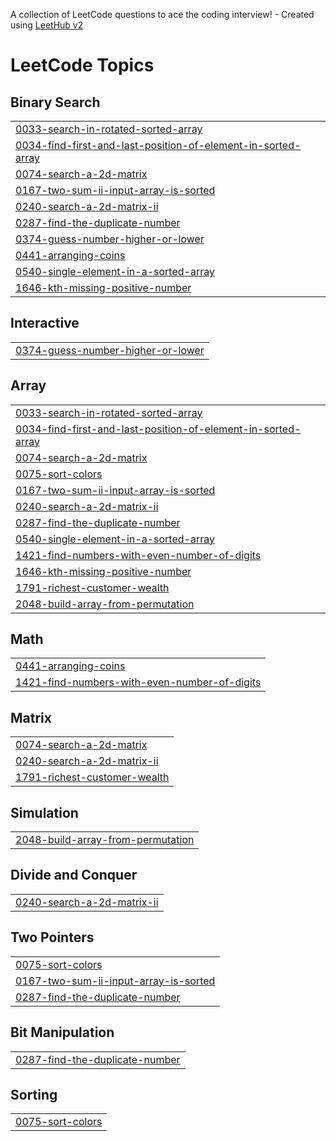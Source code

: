 A collection of LeetCode questions to ace the coding interview! - Created using [LeetHub v2](https://github.com/arunbhardwaj/LeetHub-2.0)
<!---LeetCode Topics Start-->
# LeetCode Topics
## Binary Search
|  |
| ------- |
| [0033-search-in-rotated-sorted-array](https://github.com/Aniruddh1408/DSA/tree/master/0033-search-in-rotated-sorted-array) |
| [0034-find-first-and-last-position-of-element-in-sorted-array](https://github.com/Aniruddh1408/DSA/tree/master/0034-find-first-and-last-position-of-element-in-sorted-array) |
| [0074-search-a-2d-matrix](https://github.com/Aniruddh1408/DSA/tree/master/0074-search-a-2d-matrix) |
| [0167-two-sum-ii-input-array-is-sorted](https://github.com/Aniruddh1408/DSA/tree/master/0167-two-sum-ii-input-array-is-sorted) |
| [0240-search-a-2d-matrix-ii](https://github.com/Aniruddh1408/DSA/tree/master/0240-search-a-2d-matrix-ii) |
| [0287-find-the-duplicate-number](https://github.com/Aniruddh1408/DSA/tree/master/0287-find-the-duplicate-number) |
| [0374-guess-number-higher-or-lower](https://github.com/Aniruddh1408/DSA/tree/master/0374-guess-number-higher-or-lower) |
| [0441-arranging-coins](https://github.com/Aniruddh1408/DSA/tree/master/0441-arranging-coins) |
| [0540-single-element-in-a-sorted-array](https://github.com/Aniruddh1408/DSA/tree/master/0540-single-element-in-a-sorted-array) |
| [1646-kth-missing-positive-number](https://github.com/Aniruddh1408/DSA/tree/master/1646-kth-missing-positive-number) |
## Interactive
|  |
| ------- |
| [0374-guess-number-higher-or-lower](https://github.com/Aniruddh1408/DSA/tree/master/0374-guess-number-higher-or-lower) |
## Array
|  |
| ------- |
| [0033-search-in-rotated-sorted-array](https://github.com/Aniruddh1408/DSA/tree/master/0033-search-in-rotated-sorted-array) |
| [0034-find-first-and-last-position-of-element-in-sorted-array](https://github.com/Aniruddh1408/DSA/tree/master/0034-find-first-and-last-position-of-element-in-sorted-array) |
| [0074-search-a-2d-matrix](https://github.com/Aniruddh1408/DSA/tree/master/0074-search-a-2d-matrix) |
| [0075-sort-colors](https://github.com/Aniruddh1408/DSA/tree/master/0075-sort-colors) |
| [0167-two-sum-ii-input-array-is-sorted](https://github.com/Aniruddh1408/DSA/tree/master/0167-two-sum-ii-input-array-is-sorted) |
| [0240-search-a-2d-matrix-ii](https://github.com/Aniruddh1408/DSA/tree/master/0240-search-a-2d-matrix-ii) |
| [0287-find-the-duplicate-number](https://github.com/Aniruddh1408/DSA/tree/master/0287-find-the-duplicate-number) |
| [0540-single-element-in-a-sorted-array](https://github.com/Aniruddh1408/DSA/tree/master/0540-single-element-in-a-sorted-array) |
| [1421-find-numbers-with-even-number-of-digits](https://github.com/Aniruddh1408/DSA/tree/master/1421-find-numbers-with-even-number-of-digits) |
| [1646-kth-missing-positive-number](https://github.com/Aniruddh1408/DSA/tree/master/1646-kth-missing-positive-number) |
| [1791-richest-customer-wealth](https://github.com/Aniruddh1408/DSA/tree/master/1791-richest-customer-wealth) |
| [2048-build-array-from-permutation](https://github.com/Aniruddh1408/DSA/tree/master/2048-build-array-from-permutation) |
## Math
|  |
| ------- |
| [0441-arranging-coins](https://github.com/Aniruddh1408/DSA/tree/master/0441-arranging-coins) |
| [1421-find-numbers-with-even-number-of-digits](https://github.com/Aniruddh1408/DSA/tree/master/1421-find-numbers-with-even-number-of-digits) |
## Matrix
|  |
| ------- |
| [0074-search-a-2d-matrix](https://github.com/Aniruddh1408/DSA/tree/master/0074-search-a-2d-matrix) |
| [0240-search-a-2d-matrix-ii](https://github.com/Aniruddh1408/DSA/tree/master/0240-search-a-2d-matrix-ii) |
| [1791-richest-customer-wealth](https://github.com/Aniruddh1408/DSA/tree/master/1791-richest-customer-wealth) |
## Simulation
|  |
| ------- |
| [2048-build-array-from-permutation](https://github.com/Aniruddh1408/DSA/tree/master/2048-build-array-from-permutation) |
## Divide and Conquer
|  |
| ------- |
| [0240-search-a-2d-matrix-ii](https://github.com/Aniruddh1408/DSA/tree/master/0240-search-a-2d-matrix-ii) |
## Two Pointers
|  |
| ------- |
| [0075-sort-colors](https://github.com/Aniruddh1408/DSA/tree/master/0075-sort-colors) |
| [0167-two-sum-ii-input-array-is-sorted](https://github.com/Aniruddh1408/DSA/tree/master/0167-two-sum-ii-input-array-is-sorted) |
| [0287-find-the-duplicate-number](https://github.com/Aniruddh1408/DSA/tree/master/0287-find-the-duplicate-number) |
## Bit Manipulation
|  |
| ------- |
| [0287-find-the-duplicate-number](https://github.com/Aniruddh1408/DSA/tree/master/0287-find-the-duplicate-number) |
## Sorting
|  |
| ------- |
| [0075-sort-colors](https://github.com/Aniruddh1408/DSA/tree/master/0075-sort-colors) |
<!---LeetCode Topics End-->